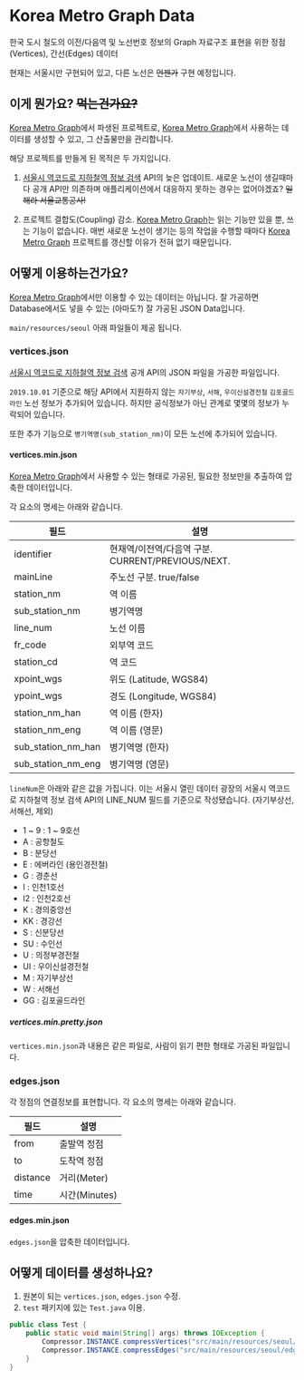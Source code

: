 # Korea Metro Graph Data

한국 도시 철도의 이전/다음역 및 노선번호 정보의 Graph 자료구조 표현을 위한 정점(Vertices), 간선(Edges) 데이터

현재는 서울시만 구현되어 있고, 다른 노선은 ~~언젠가~~ 구현 예정입니다.

## 이게 뭔가요? ~~먹는건가요?~~

[Korea Metro Graph](https://github.com/devwillee/KoreaMetroGraph)에서 파생된 프로젝트로, [Korea Metro Graph](https://github.com/devwillee/KoreaMetroGraph)에서 사용하는 데이터를 생성할 수 있고, 그 산출물만을 관리합니다.

해당 프로젝트를 만들게 된 목적은 두 가지입니다.

1. [서울시 역코드로 지하철역 정보 검색](http://data.seoul.go.kr/dataList/datasetView.do?infId=OA-112&srvType=A&serviceKind=1) API의
늦은 업데이트. 새로운 노선이 생길때마다 공개 API만 의존하며 애플리케이션에서 대응하지 못하는 경우는 없어야겠죠? ~~일해라 서울교통공사!~~

2. 프로젝트 결합도(Coupling) 감소. [Korea Metro Graph](https://github.com/devwillee/KoreaMetroGraph)는 읽는 기능만 있을 뿐, 쓰는 기능이 없습니다. 매번 새로운 노선이 생기는 등의 작업을 수행할 때마다 [Korea Metro Graph](https://github.com/devwillee/KoreaMetroGraph) 프로젝트를 갱신할 이유가 전혀 없기 때문입니다. 
 
## 어떻게 이용하는건가요?

[Korea Metro Graph](https://github.com/devwillee/KoreaMetroGraph)에서만 이용할 수 있는 데이터는 아닙니다.
잘 가공하면 Database에서도 넣을 수 있는 (아마도?) 잘 가공된 JSON Data입니다.

`main/resources/seoul` 아래 파일들이 제공 됩니다.

### vertices.json

[서울시 역코드로 지하철역 정보 검색](http://data.seoul.go.kr/dataList/datasetView.do?infId=OA-112&srvType=A&serviceKind=1) 공개 API의 JSON 파일을 가공한 파일입니다.

`2019.10.01` 기준으로 해당 API에서 지원하지 않는 `자기부상`, `서해`, `우이신설경전철` `김포골드라인` 노선 정보가 추가되어 있습니다. 하지만 공식정보가 아닌 관계로 몇몇의 정보가 누락되어 있습니다. 

또한 추가 기능으로 `병기역명(sub_station_nm)`이 모든 노선에 추가되어 있습니다.

#### vertices.min.json

[Korea Metro Graph](https://github.com/devwillee/KoreaMetroGraph)에서 사용할 수 있는 형태로 가공된, 필요한 정보만을 추출하여 압축한 데이터입니다.

각 요소의 명세는 아래와 같습니다.

| 필드 |  설명   |
|---|---|
| identifier | 현재역/이전역/다음역 구분. CURRENT/PREVIOUS/NEXT. |
| mainLine | 주노선 구분. true/false |
| station_nm | 역 이름 |
| sub_station_nm | 병기역명 |
| line_num | 노선 이름 |
| fr_code | 외부역 코드 |
| station_cd | 역 코드 |
| xpoint_wgs | 위도 (Latitude, WGS84) |
| ypoint_wgs |  경도 (Longitude, WGS84) |
| station_nm_han | 역 이름 (한자) |
| station_nm_eng | 역 이름 (영문) |
| sub_station_nm_han | 병기역명 (한자) |
| sub_station_nm_eng | 병기역명 (영문) |

`lineNum`은 아래와 같은 값을 가집니다. 이는 서울시 열린 데이터 광장의 서울시 역코드로 지하철역 정보 검색 API의 LINE_NUM 필드를 기준으로 작성됐습니다. (자기부상선, 서해선,  제외)
* 1 ~ 9 : 1 ~ 9호선
* A : 공항철도
* B : 분당선
* E : 에버라인 (용인경전철)
* G : 경춘선
* I : 인천1호선
* I2 : 인천2호선
* K : 경의중앙선
* KK : 경강선
* S : 신분당선
* SU : 수인선
* U : 의정부경전철
* UI : 우이신설경전철
* M : 자기부상선
* W : 서해선
* GG : 김포골드라인

##### vertices.min.pretty.json

`vertices.min.json`과 내용은 같은 파일로, 사람이 읽기 편한 형태로 가공된 파일입니다.

### edges.json

각 정점의 연결정보를 표현합니다. 각 요소의 명세는 아래와 같습니다.

| 필드 |  설명   |
|---|---|
| from | 출발역 정점 |
| to | 도착역 정점 |
| distance | 거리(Meter) |
| time | 시간(Minutes) |

#### edges.min.json

`edges.json`을 압축한 데이터입니다.

## 어떻게 데이터를 생성하나요?

1. 원본이 되는 `vertices.json`, `edges.json` 수정.
2. `test` 패키지에 있는 `Test.java` 이용.

```java
public class Test {
    public static void main(String[] args) throws IOException {
        Compressor.INSTANCE.compressVertices("src/main/resources/seoul/vertices.json");
        Compressor.INSTANCE.compressEdges("src/main/resources/seoul/edges.json");
    }
}
```
